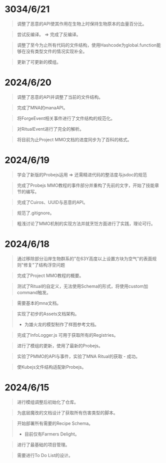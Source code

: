 # 3034/6/21
> 调整了恶意的API使其作用在生物上时保持生物原本的血量百分比。

> 尝试反编译。 => 完成了反编译。

> 调整了至今为止所有代码的文件结构，使用Hashcode为global.function能够在没有类型文件的情况实现补全。

> 更新了可更新的模组。

# 2024/6/20
> 调整了恶意的API并调整了当前的文件结构。

> 完成了MNA的manaAPI。

> 将ForgeEvent相关事件进行了文件结构的规范化。

> 对RitualEvent进行了完全的解析。

> 将目前为止Project MMO文档的进度同步为了百科的格式。

# 2024/6/19
> 学会了新版的Probejs运用 => 还需精进代码的整洁度与jsdoc的规范

> 完成了Probejs MMO教程的事件部分并重构了先前的文字，开始了技能章节的编写。

> 完成了Cuiros、UUID与恶意的API。 

> 规范了.gitignore。

> 粗浅讨论了MMO机制的实现方法并就烹饪方面进行了实践，理论可行。

# 2024/6/18
> 通过移除部分沿岸生物群系的"在63Y高度以上设置方块为空气"的表面规则"修复"了结构浮空问题

> 完成了Project MMO教程的概要。

> 测试了Ritual的自定义，无法使用Schema的形式，将使用custom加command触发。

> 需要基本的mna文档。 

> 实现了初步的Assets文档架构。
> - 为雄火龙的模型制作了样图参考文档。

> 完成了InfoLogger.js 可用于获取所有的Registries。

> 进行了模组的更新，使用了最新的Probejs。

> 实验了PMMO的API与事件，实验了MNA Ritual的获取 - 成功。 

> 使Kubejs文件结构适配新Probejs。

# 2024/6/15
> 进行模组调整后初始化了仓库。

> 为底层魔改的文档设计了获取所有伤害类型的脚本。

> 开始部署所有需要的Recipe Schema。
> - 目前仅有Farmers Delight。 

> 进行了最基础的项目管理。

> 需要进行To Do List的设计。 